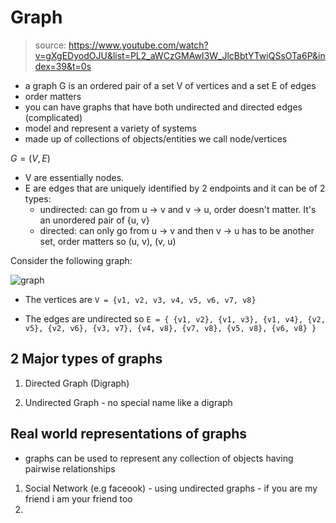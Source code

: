 # Graph
> source: https://www.youtube.com/watch?v=gXgEDyodOJU&list=PL2_aWCzGMAwI3W_JlcBbtYTwiQSsOTa6P&index=39&t=0s

- a graph G is an ordered pair of a set V of vertices and a set E of edges
- order matters
- you can have graphs that have both undirected and directed edges (complicated)
- model and represent a variety of systems
- made up of collections of objects/entities we call node/vertices


$G = (V, E)$

* V are essentially nodes. 
* E are edges that are uniquely identified by 2 endpoints and it can be of 2 types:
  - undirected: can go from u -> v and v -> u, order doesn't matter. It's an unordered pair of {u, v} 
  - directed: can only go from u -> v and then v -> u has to be another set, order matters so (u, v), (v, u)

Consider the following graph:

![graph](../images/graph.png)

* The vertices are `V = {v1, v2, v3, v4, v5, v6, v7, v8}`

* The edges are undirected so `E = { {v1, v2}, {v1, v3}, {v1, v4}, {v2, v5}, {v2, v6}, {v3, v7}, {v4, v8}, {v7, v8}, {v5, v8}, {v6, v8} }`


## 2 Major types of graphs

1. Directed Graph (Digraph)

1. Undirected Graph - no special name like a digraph

## Real world representations of graphs
- graphs can be used to represent any collection of objects having pairwise relationships

1. Social Network (e.g faceook) - using undirected graphs - if you are my friend i am your friend too
1. 